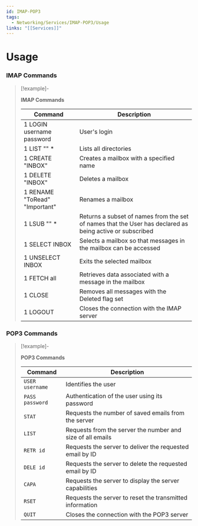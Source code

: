 ```yaml
---
id: IMAP-POP3
tags:
  - Networking/Services/IMAP-POP3/Usage
links: "[[Services]]"
---
```


# Usage

<!-- IMAP Commands {{{-->
### IMAP Commands

> [!example]-
>
> **IMAP Commands**
>
>| Command                       | Description |
>| ----------------------------- | ------------------------------------ |
>| 1 LOGIN username password     | User's login |
>| 1 LIST "" *                   | Lists all directories |
>| 1 CREATE "INBOX"              | Creates a mailbox with a specified name |
>| 1 DELETE "INBOX"              | Deletes a mailbox |
>| 1 RENAME "ToRead" "Important" | Renames a mailbox |
>| 1 LSUB "" *                   | Returns a subset of names from the set of names that the User has declared as being active or subscribed |
>| 1 SELECT INBOX                | Selects a mailbox so that messages in the mailbox can be accessed |
>| 1 UNSELECT INBOX              | Exits the selected mailbox |
>| 1 FETCH <ID> all              | Retrieves data associated with a message in the mailbox |
>| 1 CLOSE                       | Removes all messages with the Deleted flag set |
>| 1 LOGOUT                      | Closes the connection with the IMAP server |
<!-- }}} -->

<!-- POP3 Commands {{{-->
### POP3 Commands

> [!example]-
>
> **POP3 Commands**
>
>| Command         | Description                        |
>| --------------- | ---------------------------------- |
>| `USER username` | Identifies the user                |
>| `PASS password` | Authentication of the user using its password |
>| `STAT`          | Requests the number of saved emails from the server |
>| `LIST`          | Requests from the server the number and size of all emails |
>| `RETR id`       | Requests the server to deliver the requested email by ID |
>| `DELE id`       | Requests the server to delete the requested email by ID |
>| `CAPA`          | Requests the server to display the server capabilities |
>| `RSET`          | Requests the server to reset the transmitted information |
>| `QUIT`          | Closes the connection with the POP3 server |
<!-- }}} -->
